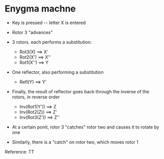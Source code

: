 # Enygma machne

- Key is pressed -- letter X is entered
- Rotor 3 "advances"
- 3 rotors. each performs a substitution:
  - Rot3(X) ==> X'
  - Rot2(X') ==> X''
  - Rot1(X'') ==> Y
- One reflector, also performing a substitution
  - Refl(Y) ==> Y'
- Finally, the result of reflector goes back through the inverse of the rotors, in reverse order
  - Inv(Rot1(Y')) ==> Z
  - Inv(Rot2(Z)) ==> Z'
  - Inv(Rot3(Z')) ==> Z''

- At a certain ponit, rotor 3 "catches" rotor two and causes it to rotate by one
- Similarly, there is a "catch" on rotor two, which moves rotor 1

Reference: TT
